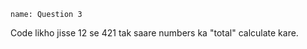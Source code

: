```ngMeta
name: Question 3

```

Code likho jisse
12 se 421 tak saare numbers
ka "total" calculate kare.